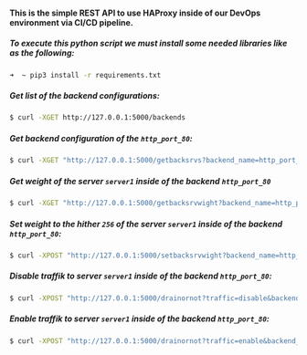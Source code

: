 #### This is the simple REST API to use HAProxy inside of our DevOps environment via CI/CD pipeline. 

##### To execute this python script we must install some needed libraries like as the following:
```zsh
➜  ~ pip3 install -r requirements.txt
```

##### Get list of the backend configurations:
```zsh
$ curl -XGET http://127.0.0.1:5000/backends
```

##### Get backend configuration of the `http_port_80`:
```zsh
$ curl -XGET "http://127.0.0.1:5000/getbacksrvs?backend_name=http_port_80"
```

##### Get weight of the server `server1` inside of the backend `http_port_80`
```zsh
$ curl -XGET "http://127.0.0.1:5000/getbacksrvwight?backend_name=http_port_80&server_name=server1"
```

##### Set weight to the hither `256` of the server `server1` inside of the backend `http_port_80`:
```zsh
$ curl -XPOST "http://127.0.0.1:5000/setbacksrvwight?backend_name=http_port_80&server_name=server1&weight=256"
```

##### Disable traffik to server `server1` inside of the backend `http_port_80`:
```zsh
$ curl -XPOST "http://127.0.0.1:5000/drainornot?traffic=disable&backend_name=http_port_80&server_name=server1"
```

##### Enable traffik to server `server1` inside of the backend `http_port_80`:
```zsh
$ curl -XPOST "http://127.0.0.1:5000/drainornot?traffic=enable&backend_name=http_port_80&server_name=server1"
```
